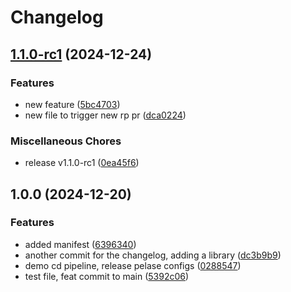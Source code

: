 # Changelog

## [1.1.0-rc1](https://github.com/dvsa/dvsa-release-please-poc/compare/v1.0.0...v1.1.0-rc1) (2024-12-24)


### Features

* new feature ([5bc4703](https://github.com/dvsa/dvsa-release-please-poc/commit/5bc4703032f2866c4a20825d7e5bde94c3f9d602))
* new file to trigger new rp pr ([dca0224](https://github.com/dvsa/dvsa-release-please-poc/commit/dca022444318f5b998b42869c1a3034759fda47f))


### Miscellaneous Chores

* release v1.1.0-rc1 ([0ea45f6](https://github.com/dvsa/dvsa-release-please-poc/commit/0ea45f6bf1d106130a9d44873bc30187c4da5468))

## 1.0.0 (2024-12-20)


### Features

* added manifest ([6396340](https://github.com/dvsa/dvsa-release-please-poc/commit/639634085e7d7465d831b56f5a87ea2490ae4711))
* another commit for the changelog, adding a library ([dc3b9b9](https://github.com/dvsa/dvsa-release-please-poc/commit/dc3b9b94af6ccca753997153e565a26900280943))
* demo cd pipeline, release pelase configs ([0288547](https://github.com/dvsa/dvsa-release-please-poc/commit/0288547c493f34ec305b05539e3292eea9a6bc89))
* test file, feat commit to main ([5392c06](https://github.com/dvsa/dvsa-release-please-poc/commit/5392c0617c230ba5241126d2a713fe0bf2099d6a))
